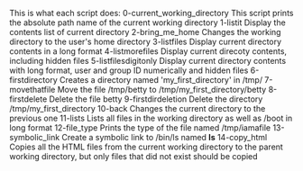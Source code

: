 This is what each script does:
0-current_working_directory
  This script prints the absolute path name of the current working directory
1-listit
  Display the contents list of current directory
2-bring_me_home
  Changes the working directory to the user's home directory
3-listfiles
  Display current directory contents in a long format
4-listmorefiles
  Display current direcoty contents, including hidden files
5-listfilesdigitonly
  Display current directory contents with long format, user and group ID numerically and
  hidden files
6-firstdirectory
  Creates a directory named 'my_first_directory' in /tmp/
7-movethatfile
  Move the file /tmp/betty to /tmp/my_first_directory/betty
8-firstdelete
  Delete the file betty
9-firstdirdeletion
  Delete the directory /tmp/my_first_directory
10-back
  Changes the current directory to the previous one
11-lists
  Lists all files in the working directory as well as /boot in long format
12-file_type
  Prints the type of the file named /tmp/iamafile
13-symbolic_link
  Create a symbolic link to /bin/ls named __ls__
14-copy_html
  Copies all the HTML files from the current working directory to the parent working directory,   but only files that did not exist should be copied
